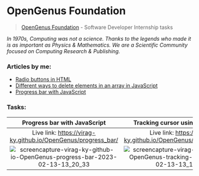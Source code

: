 # OpenGenus Foundation
> [OpenGenus Foundation](https://iq.opengenus.org/) - Software Developer Internship tasks

*In 1970s, Computing was not a science. Thanks to the legends who made it is as important as Physics & Mathematics. We are a Scientific Community focused on Computing Research & Publishing.*

### Articles by me:
* [Radio buttons in HTML](https://iq.opengenus.org/radio-buttons-in-html/)
* [Different ways to delete elements in an array in JavaScript](https://iq.opengenus.org/delete-elements-in-array-in-javascript/)
* [Progress bar with JavaScript](https://iq.opengenus.org/progress-bar-in-javascript/)

### Tasks:
| Progress bar with JavaScript | Tracking cursor using JavaScript |
|:--------:|:--------:|
|Live link: https://virag-ky.github.io/OpenGenus/progress_bar/|Live link: https://virag-ky.github.io/OpenGenus/tracking_cursor/|
|![screencapture-virag-ky-github-io-OpenGenus-progress-bar-2023-02-13-13_20_33](https://user-images.githubusercontent.com/79658534/218444634-38f9f054-495e-4069-83e1-b30fa334e1ff.png)|![screencapture-virag-ky-github-io-OpenGenus-tracking-cursor-2023-02-13-13_11_49](https://user-images.githubusercontent.com/79658534/218443181-83c478ba-72ff-41e0-a0ba-c033c17c2d1a.png)|

